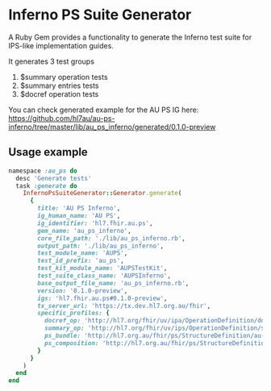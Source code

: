 # Inferno PS Suite Generator

A Ruby Gem provides a functionality to generate the Inferno test suite for IPS-like implementation guides.

It generates 3 test groups
1. $summary operation tests
2. $summary entries tests
3. $docref operation tests

You can check generated example for the AU PS IG here: https://github.com/hl7au/au-ps-inferno/tree/master/lib/au_ps_inferno/generated/0.1.0-preview

## Usage example

``` ruby
namespace :au_ps do
  desc 'Generate tests'
  task :generate do
    InfernoPsSuiteGenerator::Generator.generate(
      {
        title: 'AU PS Inferno',
        ig_human_name: 'AU PS',
        ig_identifier: 'hl7.fhir.au.ps',
        gem_name: 'au_ps_inferno',
        core_file_path: './lib/au_ps_inferno.rb',
        output_path: './lib/au_ps_inferno',
        test_module_name: 'AUPS',
        test_id_prefix: 'au_ps',
        test_kit_module_name: 'AUPSTestKit',
        test_suite_class_name: 'AUPSInferno',
        base_output_file_name: 'au_ps_inferno.rb',
        version: '0.1.0-preview',
        igs: 'hl7.fhir.au.ps#0.1.0-preview',
        tx_server_url: 'https://tx.dev.hl7.org.au/fhir',
        specific_profiles: {
          docref_op: 'http://hl7.org/fhir/uv/ipa/OperationDefinition/docref',
          summary_op: 'http://hl7.org/fhir/uv/ips/OperationDefinition/summary',
          ps_bundle: 'http://hl7.org.au/fhir/ps/StructureDefinition/au-ps-bundle',
          ps_composition: 'http://hl7.org.au/fhir/ps/StructureDefinition/au-ps-composition'
        }
      }
    )
  end
end
```

